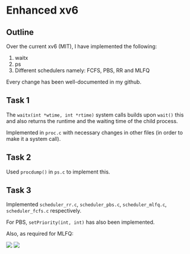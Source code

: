 # Enhanced xv6

## Outline

Over the current xv6 (MIT), I have implemented the following:

1. waitx
2. ps
3. Different schedulers namely: FCFS, PBS, RR and MLFQ

Every change has been well-documented in my github.

## Task 1

The `waitx(int *wtime, int *rtime)` system calls builds upon `wait()` this and also returns the runtime and the waiting time of the child process. 

Implemented in `proc.c` with necessary changes in other files (in order to make it a system call).

## Task 2

Used `procdump()` in `ps.c` to implement this.

## Task 3

Implemented `scheduler_rr.c`, `scheduler_pbs.c`, `scheduler_mlfq.c`, `scheduler_fcfs.c` respectively.

For PBS, `setPriority(int, int)` has also been implemented.

Also, as required for MLFQ:

<img src="https://cdn.discordapp.com/attachments/700032924241625108/772882537801580584/unknown.png">

<img src="https://cdn.discordapp.com/attachments/702963059764887656/772884621917552740/unknown.png">